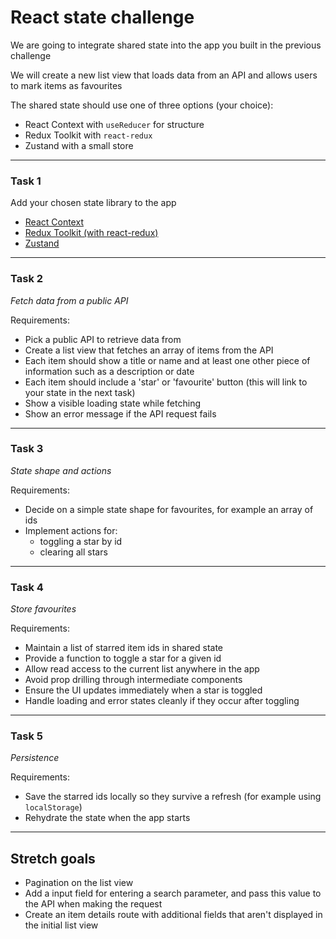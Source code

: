 # React state challenge

We are going to integrate shared state into the app you built in the previous challenge

We will create a new list view that loads data from an API and allows users to mark items as favourites

The shared state should use one of three options (your choice):

- React Context with `useReducer` for structure
- Redux Toolkit with `react-redux`
- Zustand with a small store

---

### Task 1

Add your chosen state library to the app

- [React Context](https://react.dev/learn/passing-data-deeply-with-context)
- [Redux Toolkit (with react-redux)](https://redux-toolkit.js.org/tutorials/quick-start)
- [Zustand](https://docs.pmnd.rs/zustand/getting-started/introduction)


---

### Task 2

_Fetch data from a public API_

Requirements:
- Pick a public API to retrieve data from
- Create a list view that fetches an array of items from the API
- Each item should show a title or name and at least one other piece of information such as a description or date
- Each item should include a 'star' or 'favourite' button (this will link to your state in the next task)
- Show a visible loading state while fetching
- Show an error message if the API request fails

---

### Task 3

_State shape and actions_

Requirements:
- Decide on a simple state shape for favourites, for example an array of ids
- Implement actions for:
  - toggling a star by id
  - clearing all stars

---

### Task 4

_Store favourites_

Requirements:
- Maintain a list of starred item ids in shared state
- Provide a function to toggle a star for a given id
- Allow read access to the current list anywhere in the app
- Avoid prop drilling through intermediate components
- Ensure the UI updates immediately when a star is toggled
- Handle loading and error states cleanly if they occur after toggling

---

### Task 5

_Persistence_

Requirements:
- Save the starred ids locally so they survive a refresh (for example using `localStorage`)
- Rehydrate the state when the app starts

---

## Stretch goals

- Pagination on the list view
- Add a input field for entering a search parameter, and pass this value to the API when making the request
- Create an item details route with additional fields that aren't displayed in the initial list view
